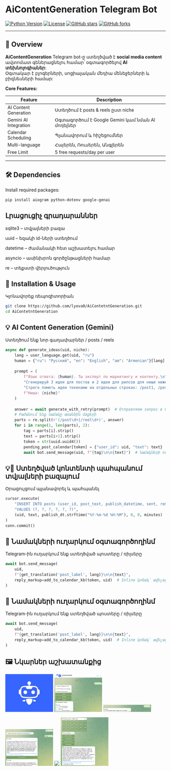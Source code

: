 # AiContentGeneration Telegram Bot

[![Python Version](https://img.shields.io/badge/python-3.10-blue.svg)](https://www.python.org/)
[![License](https://img.shields.io/badge/license-MIT-green.svg)](LICENSE)
[![GitHub stars](https://img.shields.io/github/stars/lyova0/AiContetntGeneration?style=social)](https://github.com/lyova0/AiContetntGeneration/stargazers)
[![GitHub forks](https://img.shields.io/github/forks/lyova0/AiContetntGeneration?style=social)](https://github.com/lyova0/AiContetntGeneration/network)

---

## 📌 Overview

**AiContentGeneration** Telegram bot-ը ստեղծված է **social media content** ավտոմատ գեներացնելու համար՝ օգտագործելով **AI տեխնոլոգիաներ**:  
Օգտակար է բլոգերների, սոցիալական մեդիա մենեջերների և բիզնեսների համար:

**Core Features:**

| Feature | Description |
|---------|-------------|
| AI Content Generation | Ստեղծում է posts & reels ըստ niche |
| Gemini AI Integration | Օգտագործում է Google Gemini կամ նման AI մոդելներ |
| Calendar Scheduling | Պլանավորում և հիշեցումներ |
| Multi-language | Հայերեն, Ռուսերեն, Անգլերեն |
| Free Limit | 5 free requests/day per user |

---

## 🛠️ Dependencies

Install required packages:

```bash
pip install aiogram python-dotenv google-genai

```

## Լրացուցիչ գրադարաններ

sqlite3 – տվյալների բազա

uuid – եզակի id-ների ստեղծում

datetime – ժամանակի հետ աշխատելու համար

asyncio – ասինխրոն գործընթացների համար

re – տեքստի վերլուծություն

## 🚀 Installation & Usage

Կլոնավորեք ռեպոզիտորիան
```bash
git clone https://github.com/lyova0/AiContetntGeneration.git
cd AiContetntGeneration
```

## 💡 AI Content Generation (Gemini)
Ստեղծում ենք նոր գաղափարներ / posts / reels
```python
async def generate_ideas(uid, niche):
    lang = user_language.get(uid, "ru")
    human = {"ru": "Русский", "en": "English", "am": "Armenian"}[lang]
    
    prompt = (
        f"Язык ответа: {human}. Ты эксперт по маркетингу и контенту.\n"
        "Сгенерируй 3 идеи для постов и 2 идеи для рилсов для ниши ниже.\n"
        "Строго пометь идеи токенами на отдельных строках: /post1, /post2, /post3, /reel1, /reel2.\n"
        f"Ниша: {niche}"
    )

    answer = await generate_with_retry(prompt)  # Отправляем запрос в Gemini
    # Բաժանում ենք նամակը առանձին մտքերի
    parts = re.split(r'(/post\d+|/reel\d+)', answer)
    for i in range(1, len(parts), 2):
        tag = parts[i].strip()
        text = parts[i+1].strip()
        token = str(uuid.uuid4())
        pending_post_calendar[token] = {"user_id": uid, "text": text}
        await bot.send_message(uid, f"{tag}\n\n{text}")  # նամակների ուղղարկումը
```

## 💡💾 Ստեղծված կոնտենտի պահպանում տվյալների բազայում
Օրացույցում պլանավորել և պահպանել
```python
cursor.execute(
    "INSERT INTO posts (user_id, post_text, publish_datetime, sent, reminded, reminder_offset) "
    "VALUES (?, ?, ?, ?, ?, ?)",
    (uid, text, publish_dt.strftime("%Y-%m-%d %H:%M"), 0, 0, minutes)
)
conn.commit()
```

## 📩 Նամակների ուղարկում օգտագործողինմ
Telegram-ին ուղարկում ենք ստեղծված պոստերը / ռիլսերը
```python
await bot.send_message(
    uid,
    f"{get_translation('post_label', lang)}\n\n{text}",
    reply_markup=add_to_calendar_kb(token, uid)  # Inline կոճակ՝ ավելացնելու օրացույցում
)
```

## 📩 Նամակների ուղարկում օգտագործողինմ
Telegram-ին ուղարկում ենք ստեղծված պոստերը / ռիլսերը
```python
await bot.send_message(
    uid,
    f"{get_translation('post_label', lang)}\n\n{text}",
    reply_markup=add_to_calendar_kb(token, uid)  # Inline կոճակ՝ ավելացնելու օրացույցում
)
```

## 🖼 Նկարներ աշխատանքից

<p float="left">
  <img src="images/logo.png" width="150" />
  <img src="images/start.png" width="150" />
  <img src="images/tip.png" width="150" />
</p>

<p float="left">
  <img src="images/idea_generation.png" width="150" />
  <img src="images/data.png" width="150" />
  <img src="images/data_set.png" width="150" />
</p>
